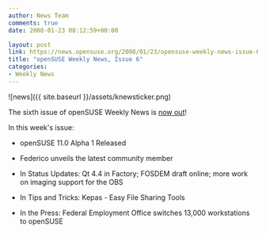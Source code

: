 ```yaml
---
author: News Team
comments: true
date: 2008-01-23 08:12:59+00:00

layout: post
link: https://news.opensuse.org/2008/01/23/opensuse-weekly-news-issue-6/
title: "openSUSE Weekly News, Issue 6"
categories:
- Weekly News
---
```



![news]({{ site.baseurl }}/assets/knewsticker.png)

The sixth issue of openSUSE Weekly News is [now out](http://en.opensuse.org/OpenSUSE_Weekly_News/6)! 

In this week's issue:



	
  * openSUSE 11.0 Alpha 1 Released


	
  * Federico unveils the latest community member


	
  * In Status Updates: Qt 4.4 in Factory; FOSDEM draft online; more work on imaging support for the OBS


	
  * In Tips and Tricks: Kepas - Easy File Sharing Tools


	
  * In the Press: Federal Employment Office switches 13,000 workstations to openSUSE 






		
